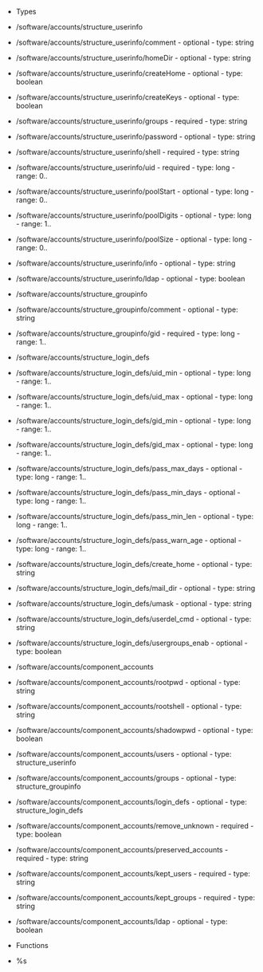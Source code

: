  - Types
  - /software/accounts/structure_userinfo
   - /software/accounts/structure_userinfo/comment
    - optional
    - type: string
   - /software/accounts/structure_userinfo/homeDir
    - optional
    - type: string
   - /software/accounts/structure_userinfo/createHome
    - optional
    - type: boolean
   - /software/accounts/structure_userinfo/createKeys
    - optional
    - type: boolean
   - /software/accounts/structure_userinfo/groups
    - required
    - type: string
   - /software/accounts/structure_userinfo/password
    - optional
    - type: string
   - /software/accounts/structure_userinfo/shell
    - required
    - type: string
   - /software/accounts/structure_userinfo/uid
    - required
    - type: long
    - range: 0..
   - /software/accounts/structure_userinfo/poolStart
    - optional
    - type: long
    - range: 0..
   - /software/accounts/structure_userinfo/poolDigits
    - optional
    - type: long
    - range: 1..
   - /software/accounts/structure_userinfo/poolSize
    - optional
    - type: long
    - range: 0..
   - /software/accounts/structure_userinfo/info
    - optional
    - type: string
   - /software/accounts/structure_userinfo/ldap
    - optional
    - type: boolean
  - /software/accounts/structure_groupinfo
   - /software/accounts/structure_groupinfo/comment
    - optional
    - type: string
   - /software/accounts/structure_groupinfo/gid
    - required
    - type: long
    - range: 1..
  - /software/accounts/structure_login_defs
   - /software/accounts/structure_login_defs/uid_min
    - optional
    - type: long
    - range: 1..
   - /software/accounts/structure_login_defs/uid_max
    - optional
    - type: long
    - range: 1..
   - /software/accounts/structure_login_defs/gid_min
    - optional
    - type: long
    - range: 1..
   - /software/accounts/structure_login_defs/gid_max
    - optional
    - type: long
    - range: 1..
   - /software/accounts/structure_login_defs/pass_max_days
    - optional
    - type: long
    - range: 1..
   - /software/accounts/structure_login_defs/pass_min_days
    - optional
    - type: long
    - range: 1..
   - /software/accounts/structure_login_defs/pass_min_len
    - optional
    - type: long
    - range: 1..
   - /software/accounts/structure_login_defs/pass_warn_age
    - optional
    - type: long
    - range: 1..
   - /software/accounts/structure_login_defs/create_home
    - optional
    - type: string
   - /software/accounts/structure_login_defs/mail_dir
    - optional
    - type: string
   - /software/accounts/structure_login_defs/umask
    - optional
    - type: string
   - /software/accounts/structure_login_defs/userdel_cmd
    - optional
    - type: string
   - /software/accounts/structure_login_defs/usergroups_enab
    - optional
    - type: boolean
  - /software/accounts/component_accounts
   - /software/accounts/component_accounts/rootpwd
    - optional
    - type: string
   - /software/accounts/component_accounts/rootshell
    - optional
    - type: string
   - /software/accounts/component_accounts/shadowpwd
    - optional
    - type: boolean
   - /software/accounts/component_accounts/users
    - optional
    - type: structure_userinfo
   - /software/accounts/component_accounts/groups
    - optional
    - type: structure_groupinfo
   - /software/accounts/component_accounts/login_defs
    - optional
    - type: structure_login_defs
   - /software/accounts/component_accounts/remove_unknown
    - required
    - type: boolean
   - /software/accounts/component_accounts/preserved_accounts
    - required
    - type: string
   - /software/accounts/component_accounts/kept_users
    - required
    - type: string
   - /software/accounts/component_accounts/kept_groups
    - required
    - type: string
   - /software/accounts/component_accounts/ldap
    - optional
    - type: boolean

 - Functions
  - %s
